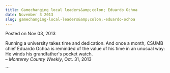 ```yaml
---
title: Gamechanging local leaders&amp;colon; Eduardo Ochoa
date: November 3 2013
slug: gamechanging-local-leaders&amp;colon;-eduardo-ochoa
---
```


 
<span class="date">Posted on Nov 03, 2013 </span>

<p>Running a university takes time and dedication. And once a
month, CSUMB chief Eduardo Ochoa is reminded of the value of his
time in an unusual way: He winds his grandfather&apos;s pocket
watch.<br>
&#x2013; <em>Monterey County Weekly</em>, Oct. 31, 2013</br></p>
```
